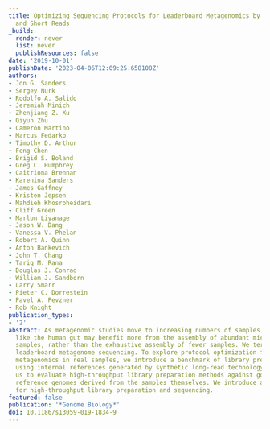 ```yaml
---
title: Optimizing Sequencing Protocols for Leaderboard Metagenomics by Combining Long
  and Short Reads
_build:
  render: never
  list: never
  publishResources: false
date: '2019-10-01'
publishDate: '2023-04-06T12:09:25.658108Z'
authors:
- Jon G. Sanders
- Sergey Nurk
- Rodolfo A. Salido
- Jeremiah Minich
- Zhenjiang Z. Xu
- Qiyun Zhu
- Cameron Martino
- Marcus Fedarko
- Timothy D. Arthur
- Feng Chen
- Brigid S. Boland
- Greg C. Humphrey
- Caitriona Brennan
- Karenina Sanders
- James Gaffney
- Kristen Jepsen
- Mahdieh Khosroheidari
- Cliff Green
- Marlon Liyanage
- Jason W. Dang
- Vanessa V. Phelan
- Robert A. Quinn
- Anton Bankevich
- John T. Chang
- Tariq M. Rana
- Douglas J. Conrad
- William J. Sandborn
- Larry Smarr
- Pieter C. Dorrestein
- Pavel A. Pevzner
- Rob Knight
publication_types:
- '2'
abstract: As metagenomic studies move to increasing numbers of samples, communities
  like the human gut may benefit more from the assembly of abundant microbes in many
  samples, rather than the exhaustive assembly of fewer samples. We term this approach
  leaderboard metagenome sequencing. To explore protocol optimization for leaderboard
  metagenomics in real samples, we introduce a benchmark of library prep and sequencing
  using internal references generated by synthetic long-read technology, allowing
  us to evaluate high-throughput library preparation methods against gold-standard
  reference genomes derived from the samples themselves. We introduce a low-cost protocol
  for high-throughput library preparation and sequencing.
featured: false
publication: '*Genome Biology*'
doi: 10.1186/s13059-019-1834-9
---
```


